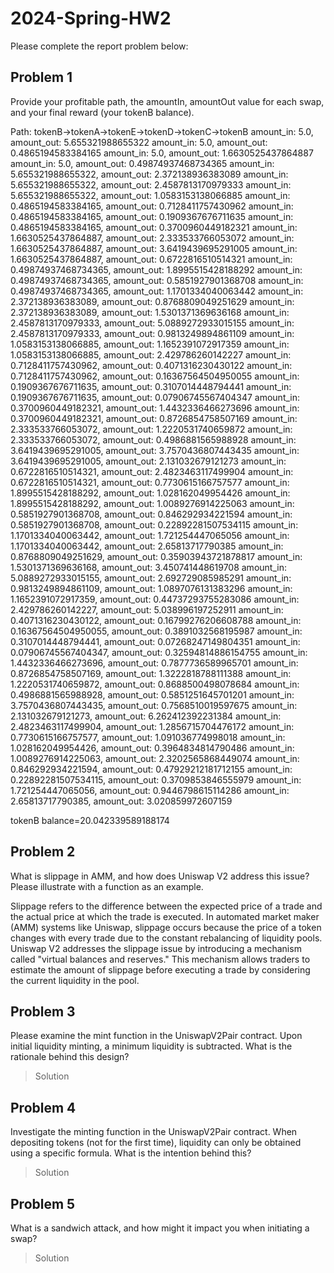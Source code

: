 # 2024-Spring-HW2

Please complete the report problem below:

## Problem 1
Provide your profitable path, the amountIn, amountOut value for each swap, and your final reward (your tokenB balance).

Path: tokenB->tokenA->tokenE->tokenD->tokenC->tokenB
amount_in: 5.0, amount_out: 5.655321988655322
amount_in: 5.0, amount_out: 0.4865194583384165
amount_in: 5.0, amount_out: 1.6630525437864887
amount_in: 5.0, amount_out: 0.49874937468734365
amount_in: 5.655321988655322, amount_out: 2.372138936383089
amount_in: 5.655321988655322, amount_out: 2.4587813170979333
amount_in: 5.655321988655322, amount_out: 1.0583153138066885
amount_in: 0.4865194583384165, amount_out: 0.7128411757430962
amount_in: 0.4865194583384165, amount_out: 0.1909367676711635
amount_in: 0.4865194583384165, amount_out: 0.3700960449182321
amount_in: 1.6630525437864887, amount_out: 2.333533766053072
amount_in: 1.6630525437864887, amount_out: 3.6419439695291005
amount_in: 1.6630525437864887, amount_out: 0.6722816510514321
amount_in: 0.49874937468734365, amount_out: 1.8995515428188292
amount_in: 0.49874937468734365, amount_out: 0.5851927901368708
amount_in: 0.49874937468734365, amount_out: 1.1701334040063442
amount_in: 2.372138936383089, amount_out: 0.8768809049251629
amount_in: 2.372138936383089, amount_out: 1.5301371369636168
amount_in: 2.4587813170979333, amount_out: 5.0889272933015155
amount_in: 2.4587813170979333, amount_out: 0.9813249894861109
amount_in: 1.0583153138066885, amount_out: 1.1652391072917359
amount_in: 1.0583153138066885, amount_out: 2.429786260142227
amount_in: 0.7128411757430962, amount_out: 0.4071316230430122
amount_in: 0.7128411757430962, amount_out: 0.16367564504950055
amount_in: 0.1909367676711635, amount_out: 0.3107014448794441
amount_in: 0.1909367676711635, amount_out: 0.07906745567404347
amount_in: 0.3700960449182321, amount_out: 1.4432336466273696
amount_in: 0.3700960449182321, amount_out: 0.8726854758507169
amount_in: 2.333533766053072, amount_out: 1.2220531740659872
amount_in: 2.333533766053072, amount_out: 0.4986881565988928
amount_in: 3.6419439695291005, amount_out: 3.7570436807443435
amount_in: 3.6419439695291005, amount_out: 2.131032679121273
amount_in: 0.6722816510514321, amount_out: 2.4823463117499904
amount_in: 0.6722816510514321, amount_out: 0.7730615166757577
amount_in: 1.8995515428188292, amount_out: 1.028162049954426
amount_in: 1.8995515428188292, amount_out: 1.0089276914225063
amount_in: 0.5851927901368708, amount_out: 0.846292934221594
amount_in: 0.5851927901368708, amount_out: 0.22892281507534115
amount_in: 1.1701334040063442, amount_out: 1.721254447065056
amount_in: 1.1701334040063442, amount_out: 2.65813717790385
amount_in: 0.8768809049251629, amount_out: 0.35903943721878817
amount_in: 1.5301371369636168, amount_out: 3.450741448619708
amount_in: 5.0889272933015155, amount_out: 2.692729085985291
amount_in: 0.9813249894861109, amount_out: 1.0897076131383296
amount_in: 1.1652391072917359, amount_out: 0.44737293755283086
amount_in: 2.429786260142227, amount_out: 5.038996197252911
amount_in: 0.4071316230430122, amount_out: 0.16799276206608788
amount_in: 0.16367564504950055, amount_out: 0.3891032568195987
amount_in: 0.3107014448794441, amount_out: 0.07268247149804351
amount_in: 0.07906745567404347, amount_out: 0.32594814886154755
amount_in: 1.4432336466273696, amount_out: 0.7877736589965701
amount_in: 0.8726854758507169, amount_out: 1.3222818788111388
amount_in: 1.2220531740659872, amount_out: 0.8688500498078684
amount_in: 0.4986881565988928, amount_out: 0.5851251645701201
amount_in: 3.7570436807443435, amount_out: 0.7568510019597675
amount_in: 2.131032679121273, amount_out: 6.262412392231384
amount_in: 2.4823463117499904, amount_out: 1.2856715704476172
amount_in: 0.7730615166757577, amount_out: 1.091036774998018
amount_in: 1.028162049954426, amount_out: 0.3964834814790486
amount_in: 1.0089276914225063, amount_out: 2.3202565868449074
amount_in: 0.846292934221594, amount_out: 0.47929212181712155
amount_in: 0.22892281507534115, amount_out: 0.3709853846555979
amount_in: 1.721254447065056, amount_out: 0.9446798615114286
amount_in: 2.65813717790385, amount_out: 3.020859972607159

tokenB balance=20.042339589188174

## Problem 2
What is slippage in AMM, and how does Uniswap V2 address this issue? Please illustrate with a function as an example.

Slippage refers to the difference between the expected price of a trade and the actual price at which the trade is executed. In automated market maker (AMM) systems like Uniswap, slippage occurs because the price of a token changes with every trade due to the constant rebalancing of liquidity pools.
Uniswap V2 addresses the slippage issue by introducing a mechanism called "virtual balances and reserves." This mechanism allows traders to estimate the amount of slippage before executing a trade by considering the current liquidity in the pool.

## Problem 3
Please examine the mint function in the UniswapV2Pair contract. Upon initial liquidity minting, a minimum liquidity is subtracted. What is the rationale behind this design?

> Solution

## Problem 4
Investigate the minting function in the UniswapV2Pair contract. When depositing tokens (not for the first time), liquidity can only be obtained using a specific formula. What is the intention behind this?

> Solution

## Problem 5
What is a sandwich attack, and how might it impact you when initiating a swap?

> Solution

